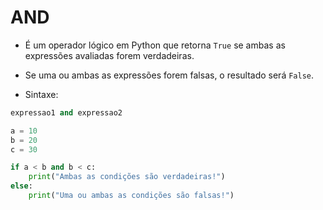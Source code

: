 # AND
- É um operador lógico em Python que retorna `True` se ambas as expressões avaliadas forem verdadeiras. 
- Se uma ou ambas as expressões forem falsas, o resultado será `False`.

- Sintaxe:

```python
expressao1 and expressao2
```

```python
a = 10
b = 20
c = 30

if a < b and b < c:
    print("Ambas as condições são verdadeiras!")
else:
    print("Uma ou ambas as condições são falsas!")
```
